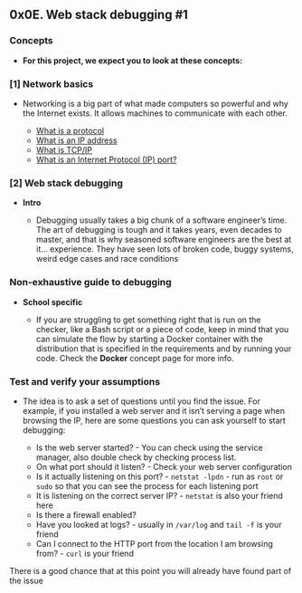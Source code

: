 ## 0x0E. Web stack debugging #1

### Concepts

* **For this project, we expect you to look at these concepts:**

### [1] Network basics

* Networking is a big part of what made computers so powerful and why the Internet exists. It allows machines to communicate with each other.

	- [What is a protocol](https://www.techtarget.com/searchnetworking/definition/protocol)
	- [What is an IP address](https://computer.howstuffworks.com/internet/basics/what-is-an-ip-address.htm)
	- [What is TCP/IP](https://www.avast.com/c-what-is-tcp-ip#)
	- [What is an Internet Protocol (IP) port?](https://www.lifewire.com/port-numbers-on-computer-networks-817939)

### [2] Web stack debugging

* **Intro**

	- Debugging usually takes a big chunk of a software engineer’s time. The art of debugging is tough and it takes years, even decades to master, and that is why seasoned software engineers are the best at it… experience. They have seen lots of broken code, buggy systems, weird edge cases and race conditions

### Non-exhaustive guide to debugging

* **School specific**

	- If you are struggling to get something right that is run on the checker, like a Bash script or a piece of code, keep in mind that you can simulate the flow by starting a Docker container with the distribution that is specified in the requirements and by running your code. Check the **Docker** concept page for more info.

### Test and verify your assumptions

* The idea is to ask a set of questions until you find the issue. For example, if you installed a web server and it isn’t serving a page when browsing the IP, here are some questions you can ask yourself to start debugging:

	- Is the web server started? - You can check using the service manager, also double check by checking process list.
	- On what port should it listen? - Check your web server configuration
	- Is it actually listening on this port? - `netstat -lpdn` - run as `root` or `sudo` so that you can see the process for each listening port
	- It is listening on the correct server IP? - `netstat` is also your friend here
	- Is there a firewall enabled?
	- Have you looked at logs? - usually in `/var/log` and `tail -f` is your friend
	- Can I connect to the HTTP port from the location I am browsing from? - `curl` is your friend

There is a good chance that at this point you will already have found part of the issue


